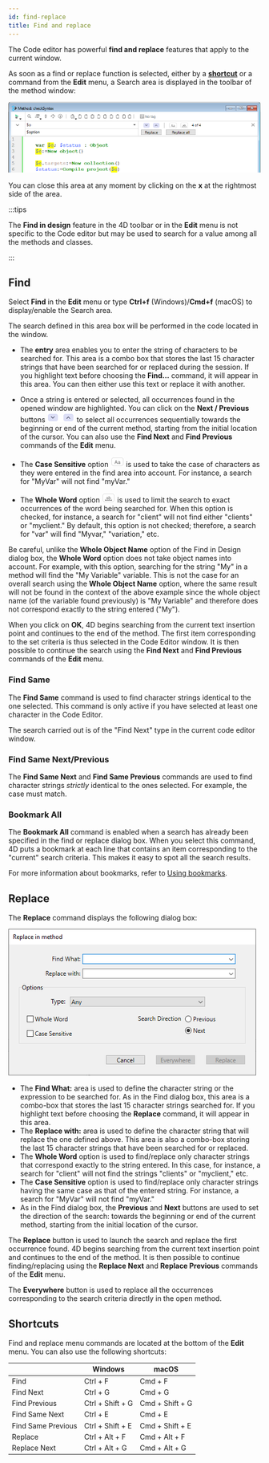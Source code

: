 ```yaml
---
id: find-replace
title: Find and replace
---
```


The Code editor has powerful **find and replace** features that apply to the current window. 

As soon as a find or replace function is selected, either by a [**shortcut**](#shortcuts) or a command from the **Edit** menu, a Search area is displayed in the toolbar of the method window:

![search-area](../assets/en/code-editor/search-area.png)

You can close this area at any moment by clicking on the **x** at the rightmost side of the area. 

:::tips

The **Find in design** feature in the 4D toolbar or in the **Edit** menu is not specific to the Code editor but may be used to search for a value among all the methods and classes. 

:::


## Find

Select **Find** in the **Edit** menu or type **Ctrl+f** (Windows)/**Cmd+f** (macOS) to display/enable the Search area. 

The search defined in this area box will be performed in the code located in the window.

- The **entry** area enables you to enter the string of characters to be searched for. This area is a combo box that stores the last 15 character strings that have been searched for or replaced during the session. If you highlight text before choosing the **Find...** command, it will appear in this area. You can then either use this text or replace it with another.

- Once a string is entered or selected, all occurrences found in the opened window are highlighted. You can click on the **Next / Previous** buttons ![find-next-previous](../assets/en/code-editor/find-next.png) to select all occurrences sequentially towards the beginning or end of the current method, starting from the initial location of the cursor. You can also use the **Find Next** and **Find Previous** commands of the **Edit** menu.

- The **Case Sensitive** option ![case-sensitive](../assets/en/code-editor/case-sensitive.png) is used to take the case of characters as they were entered in the find area into account. For instance, a search for "MyVar" will not find "myVar."

- The **Whole Word** option ![full-word](../assets/en/code-editor/full-word.png) is used to limit the search to exact occurrences of the word being searched for. When this option is checked, for instance, a search for "client" will not find either "clients" or "myclient." By default, this option is not checked; therefore, a search for "var" will find "Myvar," "variation," etc.

Be careful, unlike the **Whole Object Name** option of the Find in Design dialog box, the **Whole Word** option does not take object names into account. For example, with this option, searching for the string "My" in a method will find the "My Variable" variable. This is not the case for an overall search using the **Whole Object Name** option, where the same result will not be found in the context of the above example since the whole object name (of the variable found previously) is "My Variable" and therefore does not correspond exactly to the string entered ("My").

When you click on **OK**, 4D begins searching from the current text insertion point and continues to the end of the method. The first item corresponding to the set criteria is thus selected in the Code Editor window. It is then possible to continue the search using the **Find Next** and **Find Previous** commands of the **Edit** menu.

### Find Same

The **Find Same** command is used to find character strings identical to the one selected. This command is only active if you have selected at least one character in the Code Editor.

The search carried out is of the "Find Next" type in the current code editor window.

### Find Same Next/Previous

The **Find Same Next** and **Find Same Previous** commands are used to find character strings *strictly* identical to the ones selected. For example, the case must match.

### Bookmark All  

The **Bookmark All** command is enabled when a search has already been specified in the find or replace dialog box. When you select this command, 4D puts a bookmark at each line that contains an item corresponding to the "current" search criteria. This makes it easy to spot all the search results.

For more information about bookmarks, refer to [Using bookmarks](./write-class-method.md#using-bookmarks).

## Replace  

The **Replace** command displays the following dialog box:

![find-dialog](../assets/en/code-editor/replace-dialog.png)

- The **Find What:** area is used to define the character string or the expression to be searched for. As in the Find dialog box, this area is a combo-box that stores the last 15 character strings searched for. If you highlight text before choosing the **Replace** command, it will appear in this area.
- The **Replace with:** area is used to define the character string that will replace the one defined above. This area is also a combo-box storing the last 15 character strings that have been searched for or replaced.
- The **Whole Word** option is used to find/replace only character strings that correspond exactly to the string entered. In this case, for instance, a search for "client" will not find the strings "clients" or "myclient," etc.
- The **Case Sensitive** option is used to find/replace only character strings having the same case as that of the entered string. For instance, a search for "MyVar" will not find "myVar."
- As in the Find dialog box, the **Previous** and **Next** buttons are used to set the direction of the search: towards the beginning or end of the current method, starting from the initial location of the cursor.

The **Replace** button is used to launch the search and replace the first occurrence found. 4D begins searching from the current text insertion point and continues to the end of the method. It is then possible to continue finding/replacing using the **Replace Next** and **Replace Previous** commands of the **Edit** menu.

The **Everywhere** button is used to replace all the occurrences corresponding to the search criteria directly in the open method.


## Shortcuts

Find and replace menu commands are located at the bottom of the **Edit** menu. You can also use the following shortcuts:

||Windows|	macOS|
|---|---|---|
|Find|Ctrl + F|Cmd + F|
|Find Next|Ctrl + G|Cmd + G|
|Find Previous|Ctrl + Shift + G|Cmd + Shift + G|
|Find Same Next|Ctrl + E|Cmd + E
|Find Same Previous|Ctrl + Shift + E|Cmd + Shift + E|
|Replace|Ctrl + Alt + F|Cmd + Alt + F|
|Replace Next|Ctrl + Alt + G|Cmd + Alt + G|


